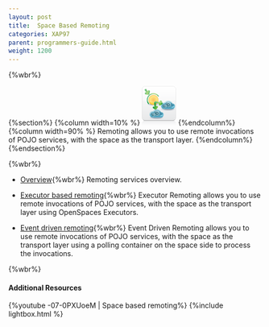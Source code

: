 ```yaml
---
layout: post
title:  Space Based Remoting
categories: XAP97
parent: programmers-guide.html
weight: 1200
---
```


{%wbr%}

{%section%}
{%column width=10% %}
![remoting.png](/attachment_files/subject/remoting.png)
{%endcolumn%}
{%column width=90% %}
Remoting allows you to use remote invocations of POJO services, with the space as the transport layer.
{%endcolumn%}
{%endsection%}

{%wbr%}

- [Overview](./space-based-remoting.html){%wbr%}
Remoting services overview.

- [Executor based remoting](./executor-based-remoting.html){%wbr%}
Executor Remoting allows you to use remote invocations of POJO services, with the space as the transport layer using OpenSpaces Executors.


- [Event driven remoting](./event-driven-remoting.html){%wbr%}
Event Driven Remoting allows you to use remote invocations of POJO services, with the space as the transport layer using a polling container on the space side to process the invocations.


{%wbr%}

#### Additional Resources
{%youtube -07-0PXUoeM | Space based remoting%}
{%include lightbox.html %}

